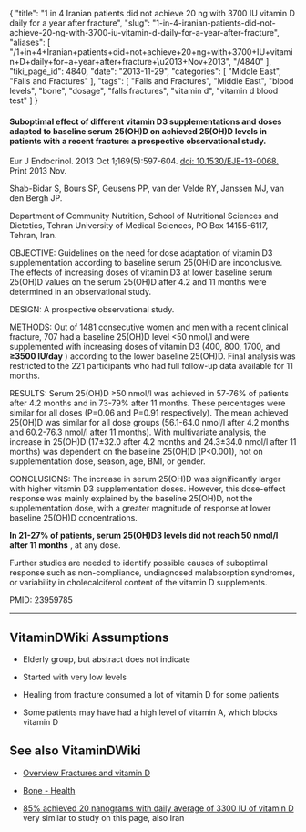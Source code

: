 {
    "title": "1 in 4 Iranian patients did not achieve 20 ng with 3700 IU vitamin D daily for a year after fracture",
    "slug": "1-in-4-iranian-patients-did-not-achieve-20-ng-with-3700-iu-vitamin-d-daily-for-a-year-after-fracture",
    "aliases": [
        "/1+in+4+Iranian+patients+did+not+achieve+20+ng+with+3700+IU+vitamin+D+daily+for+a+year+after+fracture+\u2013+Nov+2013",
        "/4840"
    ],
    "tiki_page_id": 4840,
    "date": "2013-11-29",
    "categories": [
        "Middle East",
        "Falls and Fractures"
    ],
    "tags": [
        "Falls and Fractures",
        "Middle East",
        "blood levels",
        "bone",
        "dosage",
        "falls fractures",
        "vitamin d",
        "vitamin d blood test"
    ]
}


#### Suboptimal effect of different vitamin D3 supplementations and doses adapted to baseline serum 25(OH)D on achieved 25(OH)D levels in patients with a recent fracture: a prospective observational study.

Eur J Endocrinol. 2013 Oct 1;169(5):597-604. [doi: 10.1530/EJE-13-0068.](https://doi.org/10.1530/EJE-13-0068.) Print 2013 Nov.

Shab-Bidar S, Bours SP, Geusens PP, van der Velde RY, Janssen MJ, van den Bergh JP.

Department of Community Nutrition, School of Nutritional Sciences and Dietetics, Tehran University of Medical Sciences, PO Box 14155-6117, Tehran, Iran.

OBJECTIVE: Guidelines on the need for dose adaptation of vitamin D3 supplementation according to baseline serum 25(OH)D are inconclusive. The effects of increasing doses of vitamin D3 at lower baseline serum 25(OH)D values on the serum 25(OH)D after 4.2 and 11 months were determined in an observational study.

DESIGN: A prospective observational study.

METHODS: Out of 1481 consecutive women and men with a recent clinical fracture, 707 had a baseline 25(OH)D level <50 nmol/l and were supplemented with increasing doses of vitamin D3 (400, 800, 1700, and  **≥3500 IU/day** ) according to the lower baseline 25(OH)D. Final analysis was restricted to the 221 participants who had full follow-up data available for 11 months.

RESULTS: Serum 25(OH)D ≥50 nmol/l was achieved in 57-76% of patients after 4.2 months and in 73-79% after 11 months. These percentages were similar for all doses (P=0.06 and P=0.91 respectively). The mean achieved 25(OH)D was similar for all dose groups (56.1-64.0 nmol/l after 4.2 months and 60.2-76.3 nmol/l after 11 months). With multivariate analysis, the increase in 25(OH)D (17±32.0 after 4.2 months and 24.3±34.0 nmol/l after 11 months) was dependent on the baseline 25(OH)D (P<0.001), not on supplementation dose, season, age, BMI, or gender.

CONCLUSIONS: The increase in serum 25(OH)D was significantly larger with higher vitamin D3 supplementation doses. However, this dose-effect response was mainly explained by the baseline 25(OH)D, not the supplementation dose, with a greater magnitude of response at lower baseline 25(OH)D concentrations. 

 **In 21-27% of patients, serum 25(OH)D3 levels did not reach 50 nmol/l after 11 months** , at any dose. 

Further studies are needed to identify possible causes of suboptimal response such as non-compliance, undiagnosed malabsorption syndromes, or variability in cholecalciferol content of the vitamin D supplements.

PMID:     23959785

---

## VitaminDWiki Assumptions

* Elderly group, but abstract does not indicate

* Started with very low levels

* Healing from fracture consumed a lot of vitamin D for some patients

* Some patients may have had a high level of vitamin A, which blocks vitamin D

## See also VitaminDWiki

* [Overview Fractures and vitamin D](/posts/overview-fractures-and-vitamin-d)

* [Bone - Health](/posts/bone-health)

* [85% achieved 20 nanograms with daily average of 3300 IU of vitamin D](/tags/85-achieved-20-nanograms-with-daily-average-of-3300-iu-of-vitamin-d.html)  very similar to study on this page, also Iran